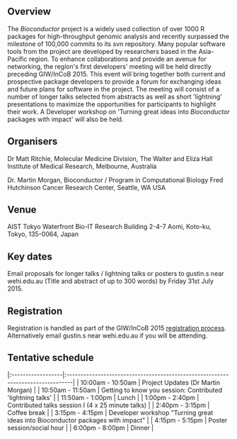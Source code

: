 
## Overview

The _Bioconductor_ project is a widely used collection of over 1000 R
packages for high-throughput genomic analysis and recently surpassed
the milestone of 100,000 commits to its svn repository. Many popular
software tools from the project are developed by researchers based in
the Asia-Pacific region. To enhance collaborations and provide an
avenue for networking, the region's first developers' meeting will be
held directly preceding GIW/InCoB 2015. This event will bring together
both current and prospective package developers to provide a forum for
exchanging ideas and future plans for software in the project.  The
meeting will consist of a number of longer talks selected from
abstracts as well as short 'lightning' presentations to maximize the
opportunities for participants to highlight their work. A Developer
workshop on 'Turning great ideas into _Bioconductor_ packages with
impact' will also be held.

## Organisers

Dr Matt Ritchie, Molecular Medicine Division, The Walter and Eliza
Hall Institute of Medical Research, Melbourne, Australia

Dr. Martin Morgan, Bioconductor / Program in Computational Biology
Fred Hutchinson Cancer Research Center, Seattle, WA USA

## Venue

AIST Tokyo Waterfront Bio-IT Research Building 2-4-7 Aomi, Koto-ku,
Tokyo, 135-0064, Japan

## Key dates

Email proposals for longer talks / lightning talks or posters to
gustin.s near wehi.edu.au (Title and abstract of up to 300 words) by
Friday 31st July 2015.

## Registration

Registration is handled as part of the GIW/InCoB 2015
[registration process](https://perdana.apbionet.org/giw-incob-2015/).
Alternatively email gustin.s near wehi.edu.au if you will be
attending.

## Tentative schedule

|:------------------|:--------------------------------------------------------------------------------|
| 10:00am - 10:50am | Project Updates (Dr Martin Morgan)                                              |
| 10:50am - 11:50am | Getting to know you session: Contributed 'lightning talks'                      |
| 11:50am - 1:00pm  | Lunch                                                                           |
| 1:00pm   - 2:40pm | Contributed talks session I (4 x 25 minute talks)                               |
| 2:40pm   - 3:15pm | Coffee break                                                                    |
| 3:15pm   - 4:15pm | Developer workshop "Turning great ideas into Bioconductor packages with impact" |
| 4:15pm   - 5:15pm | Poster session/social hour                                                      |
| 6:00pm   - 8:00pm | Dinner                                                                          |